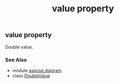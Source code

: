 ﻿---
title: value property
second_title: Aspose.Diagram for Python via .NET API References
description: 
type: docs
weight: 60
url: /python-net/aspose.diagram/doublevalue/value/
is_root: false
---

## value property


Double value.

### See Also
* module [aspose.diagram](../../)
* class [DoubleValue](/diagram/python-net/aspose.diagram/doublevalue)
